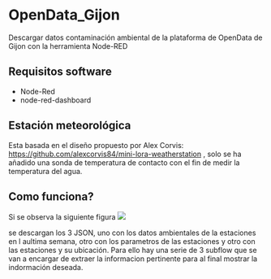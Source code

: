 # OpenData_Gijon
Descargar datos contaminación ambiental de la plataforma de OpenData de Gijon con la herramienta Node-RED
## Requisitos software
* Node-Red
* node-red-dashboard
## Estación meteorológica
Esta basada en el diseño propuesto por Alex Corvis: https://github.com/alexcorvis84/mini-lora-weatherstation , solo se ha añadido una sonda de temperatura de contacto con el fin de medir la temperatura del agua.
## Como funciona?
Si se observa la siguiente figura
![](https://raw.githu****busercontent.com/Sergiolapria/OpenData_Gijon/blob/main/Node-RED.png)

se descargan los 3 JSON, uno con los datos ambientales de la estaciones en l aultima semana, otro con los parametros de las estaciones y otro con las estaciones y su ubicación.
Para ello hay una serie de 3 subflow que se van a encargar de extraer la informacion pertinente para al final mostrar la indormación deseada.
